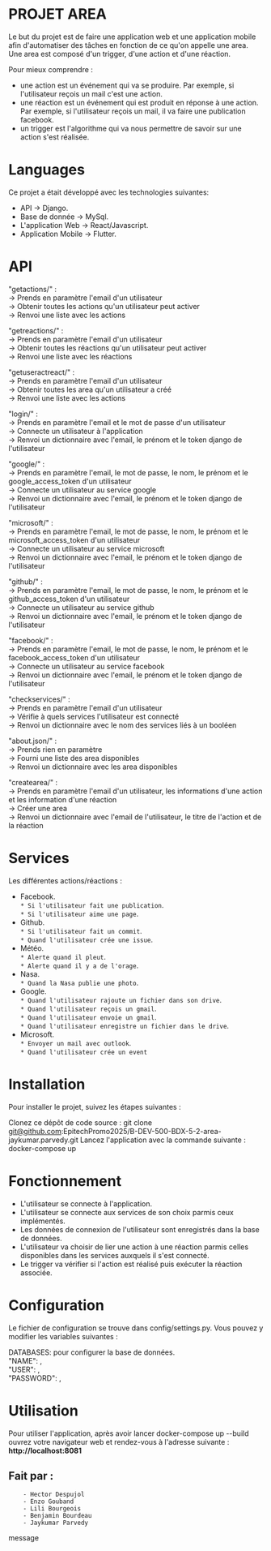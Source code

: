 # PROJET AREA  

Le but du projet est de faire une application web et une application mobile afin d'automatiser des tâches en fonction de ce qu'on appelle une area.  
Une area est composé d'un trigger, d'une action et d'une réaction.  
  
Pour mieux comprendre :  
- une action est un événement qui va se produire. Par exemple, si l'utilisateur reçois un mail c'est une action.  
- une réaction est un événement qui est produit en réponse à une action. Par exemple, si l'utilisateur reçois un mail, il va faire une publication facebook.  
- un trigger est l'algorithme qui va nous permettre de savoir sur une action s'est réalisée.  

# Languages  

Ce projet a était développé avec les technologies suivantes:  

- API -> Django.
- Base de donnée -> MySql.
- L'application Web -> React/Javascript.
- Application Mobile -> Flutter.  

# API  

"getactions/" :  
  -> Prends en paramètre l'email d'un utilisateur  
  -> Obtenir toutes les actions qu'un utilisateur peut activer  
  -> Renvoi une liste avec les actions  
  
"getreactions/" :  
  -> Prends en paramètre l'email d'un utilisateur  
  -> Obtenir toutes les réactions qu'un utilisateur peut activer  
  -> Renvoi une liste avec les réactions  
  
"getuseractreact/" :  
  -> Prends en paramètre l'email d'un utilisateur  
  -> Obtenir toutes les area qu'un utilisateur a créé  
  -> Renvoi une liste avec les actions  
  
"login/" :  
  -> Prends en paramètre l'email et le mot de passe d'un utilisateur  
  -> Connecte un utilisateur à l'application  
  -> Renvoi un dictionnaire avec l'email, le prénom et le token django de l'utilisateur  
  
"google/" :  
  -> Prends en paramètre l'email, le mot de passe, le nom, le prénom et le google_access_token d'un utilisateur  
  -> Connecte un utilisateur au service google  
  -> Renvoi un dictionnaire avec l'email, le prénom et le token django de l'utilisateur  
  
"microsoft/" :  
  -> Prends en paramètre l'email, le mot de passe, le nom, le prénom et le microsoft_access_token d'un utilisateur  
  -> Connecte un utilisateur au service microsoft  
  -> Renvoi un dictionnaire avec l'email, le prénom et le token django de l'utilisateur  
  
"github/" :  
  -> Prends en paramètre l'email, le mot de passe, le nom, le prénom et le github_access_token d'un utilisateur  
  -> Connecte un utilisateur au service github  
  -> Renvoi un dictionnaire avec l'email, le prénom et le token django de l'utilisateur  
  
"facebook/" :  
  -> Prends en paramètre l'email, le mot de passe, le nom, le prénom et le facebook_access_token d'un utilisateur  
  -> Connecte un utilisateur au service facebook  
  -> Renvoi un dictionnaire avec l'email, le prénom et le token django de l'utilisateur  
  
"checkservices/" :  
  -> Prends en paramètre l'email d'un utilisateur  
  -> Vérifie à quels services l'utilisateur est connecté  
  -> Renvoi un dictionnaire avec le nom des services liés à un booléen  
  
"about.json/" :  
  -> Prends rien en paramètre    
  -> Fourni une liste des area disponibles  
  -> Renvoi un dictionnaire avec les area disponibles  
  
"createarea/" :  
  -> Prends en paramètre l'email d'un utilisateur, les informations d'une action et les information d'une réaction  
  -> Créer une area  
  -> Renvoi un dictionnaire avec l'email de l'utilisateur, le titre de l'action et de la réaction  
  

# Services  

Les différentes actions/réactions :  
* Facebook.  
`* Si l'utilisateur fait une publication`.  
`* Si l'utilisateur aime une page`.  
* Github.  
`* Si l'utilisateur fait un commit`.  
`* Quand l'utilisateur crée une issue`.  
* Météo.  
`* Alerte quand il pleut`.  
`* Alerte quand il y a de l'orage`.  
* Nasa.  
`* Quand la Nasa publie une photo`.  
* Google.  
`* Quand l'utilisateur rajoute un fichier dans son drive`.  
`* Quand l'utilisateur reçois un gmail`.  
`* Quand l'utilisateur envoie un gmail`.  
`* Quand l'utilisateur enregistre un fichier dans le drive`.  
* Microsoft.  
`* Envoyer un mail avec outlook`.  
`* Quand l'utilisateur crée un event`

# Installation  

Pour installer le projet, suivez les étapes suivantes :

Clonez ce dépôt de code source : git clone git@github.com:EpitechPromo2025/B-DEV-500-BDX-5-2-area-jaykumar.parvedy.git
Lancez l'application avec la commande suivante : docker-compose up  

# Fonctionnement  

- L'utilisateur se connecte à l'application.  
- L'utilisateur se connecte aux services de son choix parmis ceux implémentés.  
- Les données de connexion de l'utilisateur sont enregistrés dans la base de données.  
- L'utilisateur va choisir de lier une action à une réaction parmis celles disponibles dans les services auxquels il s'est connecté.  
- Le trigger va vérifier si l'action est réalisé puis exécuter la réaction associée.  

# Configuration  

Le fichier de configuration se trouve dans config/settings.py. Vous pouvez y modifier les variables suivantes :

DATABASES: pour configurer la base de données.  
        "NAME": <name>,  
        "USER": <user>,  
        "PASSWORD": <password>,
        
        
# Utilisation
Pour utiliser l'application, après avoir lancer docker-compose up --build ouvrez votre navigateur web et rendez-vous à l'adresse suivante :   __http://localhost:8081__  

## __Fait par__ :  
        - Hector Despujol  
        - Enzo Gouband  
        - Lili Bourgeois  
        - Benjamin Bourdeau  
        - Jaykumar Parvedy
message